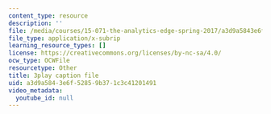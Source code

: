 ```yaml
---
content_type: resource
description: ''
file: /media/courses/15-071-the-analytics-edge-spring-2017/a3d9a5843e6f52859b371c3c41201491_Goo1EUY-Y8M.vtt
file_type: application/x-subrip
learning_resource_types: []
license: https://creativecommons.org/licenses/by-nc-sa/4.0/
ocw_type: OCWFile
resourcetype: Other
title: 3play caption file
uid: a3d9a584-3e6f-5285-9b37-1c3c41201491
video_metadata:
  youtube_id: null
---
```

